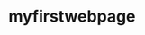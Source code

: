 # myfirstwebpage
<!DOCTYPE html>
<html>
  <head>
    <title>my first internship</title>
    <style>
   
    </style>
    </head>
  <body>
    <b><i><h1>Hii My Name is Rajeev Aanjana</h1></b></i>
  </body>
  </html>
